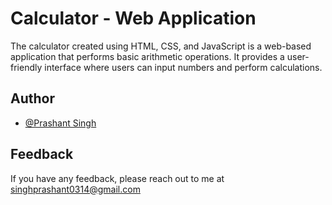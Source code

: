 
# Calculator - Web Application

The calculator created using HTML, CSS, and JavaScript is a web-based application that performs basic arithmetic operations. It provides a user-friendly interface where users can input numbers and perform calculations.


## Author

- [@Prashant Singh](https://www.github.com/prashantsinghraghuvanshi)


## Feedback

If you have any feedback, please reach out to me at singhprashant0314@gmail.com

